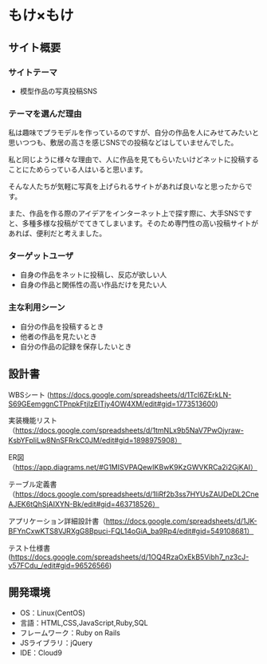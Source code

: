 # もけ×もけ

## サイト概要

### サイトテーマ

- 模型作品の写真投稿SNS

### テーマを選んだ理由

私は趣味でプラモデルを作っているのですが、自分の作品を人にみせてみたいと思いつつも、敷居の高さを感じSNSでの投稿などはしていませんでした。

私と同じように様々な理由で、人に作品を見てもらいたいけどネットに投稿することにためらっている人はいると思います。

そんな人たちが気軽に写真を上げられるサイトがあれば良いなと思ったからです。

また、作品を作る際のアイデアをインターネット上で探す際に、大手SNSですと、多種多様な投稿がでてきてしまいます。そのため専門性の高い投稿サイトがあれば、便利だと考えました。

### ターゲットユーザ

- 自身の作品をネットに投稿し、反応が欲しい人
- 自身の作品と関係性の高い作品だけを見たい人

### 主な利用シーン

- 自分の作品を投稿するとき
- 他者の作品を見たいとき
- 自分の作品の記録を保存したいとき

## 設計書

WBSシート (https://docs.google.com/spreadsheets/d/1Tcl6ZErkLN-S69GEemggnCTPnpkFtjIzEITjy4OW4XM/edit#gid=1773513600)

実装機能リスト（https://docs.google.com/spreadsheets/d/1tmNLx9b5NaV7PwOjyraw-KsbYFpliLw8NnSFRrkC0JM/edit#gid=1898975908）

ER図（https://app.diagrams.net/#G1MISVPAQewIKBwK9KzGWVKRCa2i2GjKAI）

テーブル定義書（https://docs.google.com/spreadsheets/d/1IiRf2b3ss7HYUsZAUDeDL2CneAJEK6tQhSjAIXYN-Bk/edit#gid=463718526）

アプリケーション詳細設計書（https://docs.google.com/spreadsheets/d/1JK-BFYnCxwKTS8VJRXgG8Bpuci-FQL14oGiA_ba9Rp4/edit#gid=549108681）

テスト仕様書 (https://docs.google.com/spreadsheets/d/1OQ4RzaOxEkB5Vibh7_nz3cJ-v57FCdu_/edit#gid=96526566)

## 開発環境

- OS：Linux(CentOS)
- 言語：HTML,CSS,JavaScript,Ruby,SQL
- フレームワーク：Ruby on Rails
- JSライブラリ：jQuery
- IDE：Cloud9
